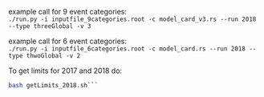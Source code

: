 example call for 9 event categories:  
```./run.py -i inputfile_9categories.root -c model_card_v3.rs --run 2018 --type threeGlobal -v 3```

example call for 6 event categories:  
```./run.py -i inputfile_6categories.root -c model_card.rs --run 2018 --type thwoGlobal -v 2```

To get limits for 2017 and 2018 do:

```bash getLimits_2017.sh  
bash getLimits_2018.sh```
